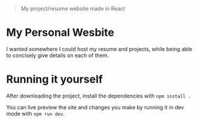 > My project/resume website made in React

# My Personal Wesbite
I wanted somewhere I could host my resume and projects, while being able to concisely give details on each of them.

# Running it yourself
After downloading the project, install the dependencies with 
`
npm install .
`

You can live preview the site and changes you make by running it in dev mode with `npm run dev`.
